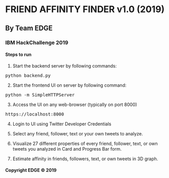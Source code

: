# FRIEND AFFINITY FINDER v1.0 (2019) #
## By Team EDGE ##
### IBM HackChallenge 2019 ###

#### Steps to run ####

1) Start the backend server by following commands:
<pre>python backend.py</pre>

2) Start the frontend UI on server by following command:
<pre>python -m SimpleHTTPServer</pre>

3) Access the UI on any web-browser (typically on port 8000)
<pre>https://localhost:8000</pre>

4) Login to UI using Twitter Developer Credentials

5) Select any friend, follower, text or your own tweets to analyze.

6) Visualize 27 different properties of every friend, follower, text, or own tweets you analyzed in Card and Progress Bar form.

7) Estimate affinity in friends, followers, text, or own tweets in 3D graph.


#### Copyright EDGE &copy; 2019 #### 